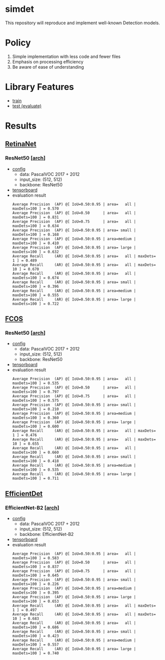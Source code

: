 # simdet

This repository will reproduce and implement well-known Detection models.

# Policy

1. Simple implementation with less code and fewer files
1. Emphasis on processing efficiency
1. Be aware of ease of understanding

# Library Features

- [train](./tools/train.py)
- [test (evaluate)](./tools/test.py)

# Results

## [RetinaNet](https://arxiv.org/abs/1708.02002)

### ResNet50 [[arch](./docs/archs/retinanet_r50.txt)]

- [config](./configs/retinanet_r50_voc_h512_w512.yaml)
  - data: PascalVOC 2017 + 2012
  - input_size: (512, 512)
  - backbone: ResNet50
- [tensorboard](https://tensorboard.dev/experiment/Pb6lRSNcRWSa4LPb0K319w/)
- evaluation result
  ```
  Average Precision  (AP) @[ IoU=0.50:0.95 | area=   all | maxDets=100 ] = 0.570
  Average Precision  (AP) @[ IoU=0.50      | area=   all | maxDets=100 ] = 0.831
  Average Precision  (AP) @[ IoU=0.75      | area=   all | maxDets=100 ] = 0.634
  Average Precision  (AP) @[ IoU=0.50:0.95 | area= small | maxDets=100 ] = 0.168
  Average Precision  (AP) @[ IoU=0.50:0.95 | area=medium | maxDets=100 ] = 0.410
  Average Precision  (AP) @[ IoU=0.50:0.95 | area= large | maxDets=100 ] = 0.632
  Average Recall     (AR) @[ IoU=0.50:0.95 | area=   all | maxDets=  1 ] = 0.489
  Average Recall     (AR) @[ IoU=0.50:0.95 | area=   all | maxDets= 10 ] = 0.670
  Average Recall     (AR) @[ IoU=0.50:0.95 | area=   all | maxDets=100 ] = 0.674
  Average Recall     (AR) @[ IoU=0.50:0.95 | area= small | maxDets=100 ] = 0.396
  Average Recall     (AR) @[ IoU=0.50:0.95 | area=medium | maxDets=100 ] = 0.555
  Average Recall     (AR) @[ IoU=0.50:0.95 | area= large | maxDets=100 ] = 0.722
  ```

## [FCOS](https://arxiv.org/abs/1904.01355)

### ResNet50 [[arch](./docs/archs/fcos_r50.txt)]

- [config](./configs/fcos_r50_voc_h512_w512.yaml)
  - data: PascalVOC 2017 + 2012
  - input_size: (512, 512)
  - backbone: ResNet50
- [tensorboard](https://tensorboard.dev/experiment/LJqJ4SzOTM6NJ0syHzXHQQ/)
- evaluation result
  ```
  Average Precision  (AP) @[ IoU=0.50:0.95 | area=   all | maxDets=100 ] = 0.535
  Average Precision  (AP) @[ IoU=0.50      | area=   all | maxDets=100 ] = 0.797
  Average Precision  (AP) @[ IoU=0.75      | area=   all | maxDets=100 ] = 0.575
  Average Precision  (AP) @[ IoU=0.50:0.95 | area= small | maxDets=100 ] = 0.210
  Average Precision  (AP) @[ IoU=0.50:0.95 | area=medium | maxDets=100 ] = 0.360
  Average Precision  (AP) @[ IoU=0.50:0.95 | area= large | maxDets=100 ] = 0.600
  Average Recall     (AR) @[ IoU=0.50:0.95 | area=   all | maxDets=  1 ] = 0.476
  Average Recall     (AR) @[ IoU=0.50:0.95 | area=   all | maxDets= 10 ] = 0.655
  Average Recall     (AR) @[ IoU=0.50:0.95 | area=   all | maxDets=100 ] = 0.660
  Average Recall     (AR) @[ IoU=0.50:0.95 | area= small | maxDets=100 ] = 0.418
  Average Recall     (AR) @[ IoU=0.50:0.95 | area=medium | maxDets=100 ] = 0.535
  Average Recall     (AR) @[ IoU=0.50:0.95 | area= large | maxDets=100 ] = 0.711
  ```

## [EfficientDet](https://arxiv.org/abs/1911.09070)

### EfficientNet-B2 [[arch](./docs/archs/efficientdet_d2.txt)]

- [config](./configs/efficientdet_d2_voc_h512_w512.yaml)
  - data: PascalVOC 2017 + 2012
  - input_size: (512, 512)
  - backbone: EfficientNet-B2
- [tensorboard](https://tensorboard.dev/experiment/TQS8dga7Rka12SvdLBg9TQ/)
- evaluation result
  ```
  Average Precision  (AP) @[ IoU=0.50:0.95 | area=   all | maxDets=100 ] = 0.583
  Average Precision  (AP) @[ IoU=0.50      | area=   all | maxDets=100 ] = 0.837
  Average Precision  (AP) @[ IoU=0.75      | area=   all | maxDets=100 ] = 0.645
  Average Precision  (AP) @[ IoU=0.50:0.95 | area= small | maxDets=100 ] = 0.226
  Average Precision  (AP) @[ IoU=0.50:0.95 | area=medium | maxDets=100 ] = 0.395
  Average Precision  (AP) @[ IoU=0.50:0.95 | area= large | maxDets=100 ] = 0.653
  Average Recall     (AR) @[ IoU=0.50:0.95 | area=   all | maxDets=  1 ] = 0.497
  Average Recall     (AR) @[ IoU=0.50:0.95 | area=   all | maxDets= 10 ] = 0.683
  Average Recall     (AR) @[ IoU=0.50:0.95 | area=   all | maxDets=100 ] = 0.686
  Average Recall     (AR) @[ IoU=0.50:0.95 | area= small | maxDets=100 ] = 0.423
  Average Recall     (AR) @[ IoU=0.50:0.95 | area=medium | maxDets=100 ] = 0.557
  Average Recall     (AR) @[ IoU=0.50:0.95 | area= large | maxDets=100 ] = 0.740
  ```
